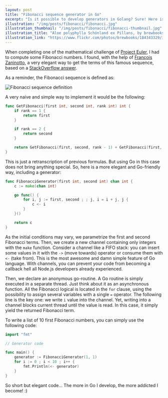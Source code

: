 ```yaml
---
layout: post
title: "Fibonacci sequence generator in Go"
excerpt: "Is it possible to develop generators in Golang? Sure! Here is an elegant way based on Fibonacci sequence."
illustration: "/img/posts/fibonacci/fibonacci.jpg"
illustration_thumbnail: "/img/posts/fibonacci/fibonacci-thumbnail.jpg"
illustration_title: "Aloe polyphylla Schönland ex Pillans, by brewbooks"
illustration_link: "https://www.flickr.com/photos/brewbooks/184343329/in/photolist-hhNRg-anWEym-jy4a28-8uZ1sH-EGkdv-8uZ1ei-8uZ14Z-7SgN3K-aoVdEv-anUSGr-dxvd-bv8MnG-9vRVmS-4ikigj-9DbKwK-5KeLV6-9RTaVL-bmdTD4-76e6Qi-hhNZc-9bVtin-dxZk3Q-bPBLWR-4EyoZu-8xqiUp-6otXyz-oKrwBx-4hMW59-zy5W1-7vwzri-6osmzH-4DTHGZ-nwQzjA-9To3zv-5Pimso-hhA7Fs-b4NbR2-o8z6-5SQHTF-oHpG4L-7y3Du-aYR4jP-4tL7of-FV8eV-8qTcFy-aYR4f4-dKeAhD-aYR3Lp-aYR4Vn-aYR3Sc"
---
```


When completing one of the mathematical challenge of [Project Euler](https://projecteuler.net/), I had to compute some
Fibonacci numbers. I found, with the help of [François Zaninotto](http://redotheweb.com/), a very elegant way to get the
terms of this famous sequence, based on a [StackOverflow answer](http://codereview.stackexchange.com/a/28445).

As a reminder, the Fibonacci sequence is defined as:

<img src="/img/posts/fibonacci.gif" alt="Fibonacci sequence definition" title="Fibonacci sequence definition" />

A very naive and simple way to implement it would be the following:

``` go
func GetFibonacci(first int, second int, rank int) int {
    if rank == 1 {
        return first
    }

    if rank == 2 {
        return second
    }

    return GetFibonacci(first, second, rank - 1) + GetFibonacci(first, second, rank - 2)
}
```

This is just a retranscription of previous formulas. But using Go in this case does not bring anything special. So, here
is a more elegant and Go-friendly way, including a generator:

``` go
func FibonacciGenerator(first int, second int) chan int {
    c := make(chan int)

    go func() {
        for i, j := first, second ; ; j, i = i + j, j {
            c <- i
        }
    }()

    return c
}
```
As the initial conditions may vary, we parametrize the first and second Fibonacci terms. Then, we create a new channel
containing only integers with the `make` function. Consider a channel like a FIFO stack: you can insert some values in
it with the `->` (move towards) operator or consume them with `<-` (take from). This is the most awesome and damn simple
feature of Go language. With channels, you can prevent your code from becoming a callback hell all Node.js developers
already experienced.

Then, we declare an anonymous go-routine. A Go routine is simply executed in a separate thread. Just think about it as
an asynchronous function. All the Fibonacci logical is located in the `for` clause, using the possibility to assign
several variables with a single `=` operator. The following line is the key one: we write `i` value into the channel.
Yet, writing into a channel blocks current thread until the value is read. In this case, it simply yield the returned
Fibonacci term.

To write a list of 10 first Fibonacci numbers, you can simply use the following code:

``` go
import "fmt"

// Generator code

func main() {
    generator := FibonacciGenerator(1, 1)
    for i := 0 ; i < 10 ; i++ {
        fmt.Println(<- generator)
    }
}
```
So short but elegant code... The more in Go I develop, the more addicted I become! :)
